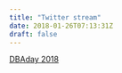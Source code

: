 ```yaml
---
title: "Twitter stream"
date: 2018-01-26T07:13:31Z
draft: false
---
```


<a class="twitter-moment" href="https://twitter.com/i/moments/1014927654062034952?ref_src=twsrc%5Etfw">DBAday 2018</a> <script async src="https://platform.twitter.com/widgets.js" charset="utf-8"></script>

